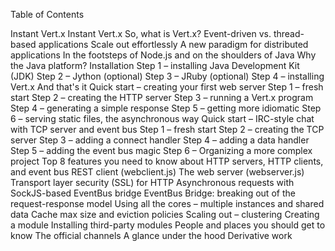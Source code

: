 Table of Contents

Instant Vert.x 
Instant Vert.x
So, what is Vert.x?
Event-driven vs. thread-based applications
Scale out effortlessly
A new paradigm for distributed applications
In the footsteps of Node.js and on the shoulders of Java
Why the Java platform?
Installation
Step 1 – installing Java Development Kit (JDK)
Step 2 – Jython (optional)
Step 3 – JRuby (optional)
Step 4 – installing Vert.x
And that's it
Quick start – creating your first web server
Step 1 – fresh start
Step 2 – creating the HTTP server
Step 3 – running a Vert.x program
Step 4 – generating a simple response
Step 5 – getting more idiomatic
Step 6 – serving static files, the asynchronous way
Quick start – IRC-style chat with TCP server and event bus
Step 1 – fresh start
Step 2 – creating the TCP server
Step 3 – adding a connect handler
Step 4 – adding a data handler
Step 5 – adding the event bus magic
Step 6 – Organizing a more complex project
Top 8 features you need to know about
HTTP servers, HTTP clients, and event bus
REST client (webclient.js)
The web server (webserver.js)
Transport layer security (SSL) for HTTP
Asynchronous requests with SockJS-based EventBus bridge
EventBus Bridge: breaking out of the request-response model
Using all the cores – multiple instances and shared data
Cache max size and eviction policies
Scaling out – clustering
Creating a module
Installing third-party modules
People and places you should get to know
The official channels
A glance under the hood
Derivative work